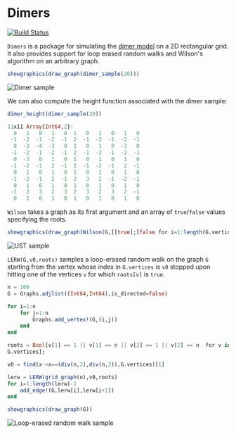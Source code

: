 # Dimers

[![Build Status](https://travis-ci.org/sswatson/Dimers.jl.svg?branch=master)](https://travis-ci.org/sswatson/Dimers.jl)

`Dimers` is a package for simulating the
[dimer model](http://en.wikipedia.org/wiki/Domino_tiling) on a 2D
rectangular grid. It also provides support for loop erased random walks and
Wilson's algorithm on an arbitrary graph.

```julia
showgraphics(draw_graph(dimer_sample(20)))
```

![Dimer sample](https://github.com/sswatson/Dimers.jl/blob/master/images/dimersample.png)

We can also compute the height function associated with the dimer sample:

```julia
dimer_height(dimer_sample(20))
```

```julia
11x11 Array{Int64,2}:
  0   1   0   1   0  1   0   1   0   1   0
 -1  -2  -1  -2  -1  2  -1  -2  -1  -2  -1
  0  -3  -4  -3   0  1   0   1   0  -3   0
 -1  -2  -1  -2  -1  2  -1  -2  -1  -2  -1
  0  -3   0   1   0  1   0   1   0   1   0
 -1  -2  -1   2  -1  2  -1  -2  -1   2  -1
  0   1   0   1   0  1   0   1   0   1   0
 -1  -2  -1   2  -1  2   3   2  -1  -2  -1
  0   1   0   1   0  1   0   1   0   1   0
 -1   2   3   2   3  2   3   2   3   2  -1
  0   1   0   1   0  1   0   1   0   1   0
```

`Wilson` takes a graph as its first argument and an array of `true`/`false`
values specifying the roots. 

```julia
showgraphics(draw_graph(Wilson(G,[[true];[false for i=1:length(G.vertices)-1]])))
```

![UST sample](https://github.com/sswatson/Dimers.jl/blob/master/images/USTsample.png)

`LERW(G,v0,roots)` samples a loop-erased random walk on the graph `G`
starting from the vertex whose index in `G.vertices` is `v0` stopped upon
hitting one of the vertices `v` for which `roots[v]` is `true`. 

```julia
n = 100
G = Graphs.adjlist((Int64,Int64),is_directed=false)

for i=1:n
    for j=1:n
        Graphs.add_vertex!(G,(i,j))
    end
end

roots = Bool[v[1] == 1 || v[1] == n || v[2] == 1 || v[2] == n  for v in
G.vertices];

v0 = find(x->x==(div(n,2),div(n,2)),G.vertices)[1]

lerw = LERW(grid_graph(n),v0,roots)
for i=1:length(lerw)-1
    add_edge!(G,lerw[i],lerw[i+1])
end

showgraphics(draw_graph(G))
```

![Loop-erased random walk sample](https://github.com/sswatson/Dimers.jl/blob/master/images/lerwsample.png)
